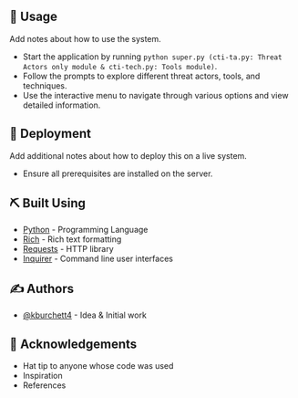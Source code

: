 
## 🎈 Usage <a name="usage"></a>

Add notes about how to use the system.

- Start the application by running `python super.py (cti-ta.py: Threat Actors only module & cti-tech.py: Tools module)`.
- Follow the prompts to explore different threat actors, tools, and techniques.
- Use the interactive menu to navigate through various options and view detailed information.

## 🚀 Deployment <a name = "deployment"></a>

Add additional notes about how to deploy this on a live system.
- Ensure all prerequisites are installed on the server.

## ⛏️ Built Using <a name = "built_using"></a>

- [Python](https://www.python.org/) - Programming Language
- [Rich](https://rich.readthedocs.io/en/stable/) - Rich text formatting
- [Requests](https://docs.python-requests.org/en/master/) - HTTP library
- [Inquirer](https://pypi.org/project/inquirer/) - Command line user interfaces

## ✍️ Authors <a name = "authors"></a>

- [@kburchett4](https://github.com/kburchett4) - Idea & Initial work

## 🎉 Acknowledgements <a name = "acknowledgement"></a>

- Hat tip to anyone whose code was used
- Inspiration
- References
